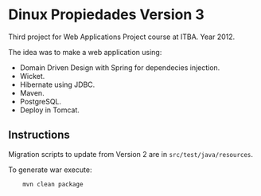 Dinux Propiedades Version 3
============================

Third project for Web Applications Project course at ITBA. Year 2012.

The idea was to make a web application using:

- Domain Driven Design with Spring for dependecies injection.
- Wicket.
- Hibernate using JDBC.
- Maven.
- PostgreSQL.
- Deploy in Tomcat.


## Instructions

Migration scripts to update from Version 2 are in `src/test/java/resources`.

To generate war execute:

        mvn clean package
